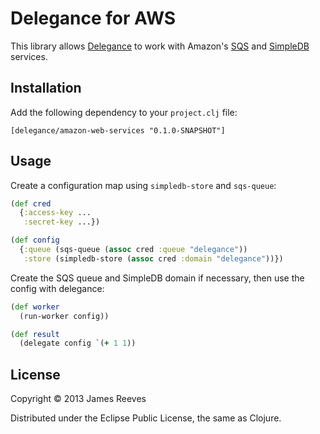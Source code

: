 # Delegance for AWS

This library allows [Delegance][1] to work with Amazon's [SQS][2] and
[SimpleDB][3] services.

[1]: https://github.com/weavejester/delegance
[2]: http://aws.amazon.com/sqs/
[3]: http://aws.amazon.com/simpledb/

## Installation

Add the following dependency to your `project.clj` file:

    [delegance/amazon-web-services "0.1.0-SNAPSHOT"]

## Usage

Create a configuration map using `simpledb-store` and `sqs-queue`:

```clojure
(def cred
  {:access-key ...
   :secret-key ...})

(def config
  {:queue (sqs-queue (assoc cred :queue "delegance"))
   :store (simpledb-store (assoc cred :domain "delegance"))})
```

Create the SQS queue and SimpleDB domain if necessary, then use the
config with delegance:

```clojure
(def worker
  (run-worker config))

(def result
  (delegate config `(+ 1 1))
```

## License

Copyright © 2013 James Reeves

Distributed under the Eclipse Public License, the same as Clojure.
